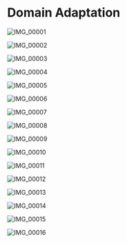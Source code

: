 Domain Adaptation
===

![IMG_00001](imgs/09-domain/IMG_00001.jpg)

![IMG_00002](imgs/09-domain/IMG_00002.jpg)

![IMG_00003](imgs/09-domain/IMG_00003.jpg)

![IMG_00004](imgs/09-domain/IMG_00004.jpg)

![IMG_00005](imgs/09-domain/IMG_00005.jpg)

![IMG_00006](imgs/09-domain/IMG_00006.jpg)

![IMG_00007](imgs/09-domain/IMG_00007.jpg)

![IMG_00008](imgs/09-domain/IMG_00008.jpg)

![IMG_00009](imgs/09-domain/IMG_00009.jpg)

![IMG_00010](imgs/09-domain/IMG_00010.jpg)

![IMG_00011](imgs/09-domain/IMG_00011.jpg)

![IMG_00012](imgs/09-domain/IMG_00012.jpg)

![IMG_00013](imgs/09-domain/IMG_00013.jpg)

![IMG_00014](imgs/09-domain/IMG_00014.jpg)

![IMG_00015](imgs/09-domain/IMG_00015.jpg)

![IMG_00016](imgs/09-domain/IMG_00016.jpg)

